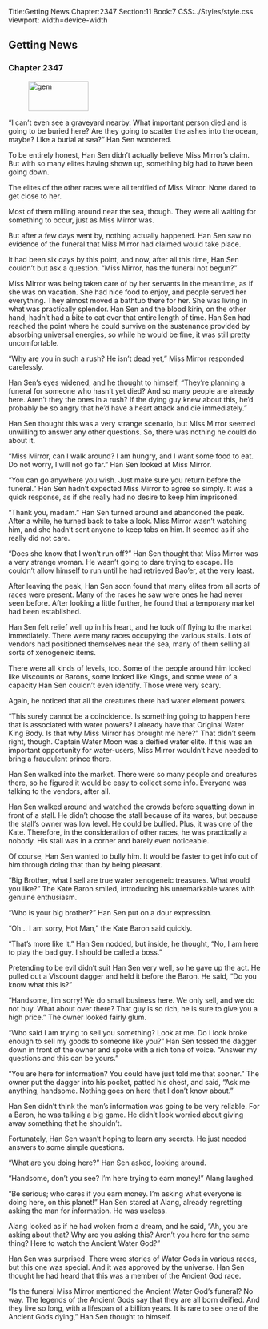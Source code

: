 Title:Getting News 
Chapter:2347 
Section:11 
Book:7 
CSS:../Styles/style.css 
viewport: width=device-width
  
## Getting News
### Chapter 2347
  
<figure>
	<img src="../Images/gem.gif" alt="gem" id="gem" width="120" height="60" />
</figure>
  

  
“I can’t even see a graveyard nearby. What important person died and is going to be buried here? Are they going to scatter the ashes into the ocean, maybe? Like a burial at sea?” Han Sen wondered.

To be entirely honest, Han Sen didn’t actually believe Miss Mirror’s claim. But with so many elites having shown up, something big had to have been going down.

The elites of the other races were all terrified of Miss Mirror. None dared to get close to her.

Most of them milling around near the sea, though. They were all waiting for something to occur, just as Miss Mirror was.

But after a few days went by, nothing actually happened. Han Sen saw no evidence of the funeral that Miss Mirror had claimed would take place.

It had been six days by this point, and now, after all this time, Han Sen couldn’t but ask a question. “Miss Mirror, has the funeral not begun?”

Miss Mirror was being taken care of by her servants in the meantime, as if she was on vacation. She had nice food to enjoy, and people served her everything. They almost moved a bathtub there for her. She was living in what was practically splendor. Han Sen and the blood kirin, on the other hand, hadn’t had a bite to eat over that entire length of time. Han Sen had reached the point where he could survive on the sustenance provided by absorbing universal energies, so while he would be fine, it was still pretty uncomfortable.

“Why are you in such a rush? He isn’t dead yet,” Miss Mirror responded carelessly.

Han Sen’s eyes widened, and he thought to himself, “They’re planning a funeral for someone who hasn’t yet died? And so many people are already here. Aren’t they the ones in a rush? If the dying guy knew about this, he’d probably be so angry that he’d have a heart attack and die immediately.”

Han Sen thought this was a very strange scenario, but Miss Mirror seemed unwilling to answer any other questions. So, there was nothing he could do about it.

“Miss Mirror, can I walk around? I am hungry, and I want some food to eat. Do not worry, I will not go far.” Han Sen looked at Miss Mirror.

“You can go anywhere you wish. Just make sure you return before the funeral.” Han Sen hadn’t expected Miss Mirror to agree so simply. It was a quick response, as if she really had no desire to keep him imprisoned.

“Thank you, madam.” Han Sen turned around and abandoned the peak. After a while, he turned back to take a look. Miss Mirror wasn’t watching him, and she hadn’t sent anyone to keep tabs on him. It seemed as if she really did not care.

“Does she know that I won’t run off?” Han Sen thought that Miss Mirror was a very strange woman. He wasn’t going to dare trying to escape. He couldn’t allow himself to run until he had retrieved Bao’er, at the very least.

After leaving the peak, Han Sen soon found that many elites from all sorts of races were present. Many of the races he saw were ones he had never seen before. After looking a little further, he found that a temporary market had been established.

Han Sen felt relief well up in his heart, and he took off flying to the market immediately. There were many races occupying the various stalls. Lots of vendors had positioned themselves near the sea, many of them selling all sorts of xenogeneic items.

There were all kinds of levels, too. Some of the people around him looked like Viscounts or Barons, some looked like Kings, and some were of a capacity Han Sen couldn’t even identify. Those were very scary.

Again, he noticed that all the creatures there had water element powers.

“This surely cannot be a coincidence. Is something going to happen here that is associated with water powers? I already have that Original Water King Body. Is that why Miss Mirror has brought me here?” That didn’t seem right, though. Captain Water Moon was a deified water elite. If this was an important opportunity for water-users, Miss Mirror wouldn’t have needed to bring a fraudulent prince there.

Han Sen walked into the market. There were so many people and creatures there, so he figured it would be easy to collect some info. Everyone was talking to the vendors, after all.

Han Sen walked around and watched the crowds before squatting down in front of a stall. He didn’t choose the stall because of its wares, but because the stall’s owner was low level. He could be bullied. Plus, it was one of the Kate. Therefore, in the consideration of other races, he was practically a nobody. His stall was in a corner and barely even noticeable.

Of course, Han Sen wanted to bully him. It would be faster to get info out of him through doing that than by being pleasant.

“Big Brother, what I sell are true water xenogeneic treasures. What would you like?” The Kate Baron smiled, introducing his unremarkable wares with genuine enthusiasm.

“Who is your big brother?” Han Sen put on a dour expression.

“Oh… I am sorry, Hot Man,” the Kate Baron said quickly.

“That’s more like it.” Han Sen nodded, but inside, he thought, “No, I am here to play the bad guy. I should be called a boss.”

Pretending to be evil didn’t suit Han Sen very well, so he gave up the act. He pulled out a Viscount dagger and held it before the Baron. He said, “Do you know what this is?”

“Handsome, I’m sorry! We do small business here. We only sell, and we do not buy. What about over there? That guy is so rich, he is sure to give you a high price.” The owner looked fairly glum.

“Who said I am trying to sell you something? Look at me. Do I look broke enough to sell my goods to someone like you?” Han Sen tossed the dagger down in front of the owner and spoke with a rich tone of voice. “Answer my questions and this can be yours.”

“You are here for information? You could have just told me that sooner.” The owner put the dagger into his pocket, patted his chest, and said, “Ask me anything, handsome. Nothing goes on here that I don’t know about.”

Han Sen didn’t think the man’s information was going to be very reliable. For a Baron, he was talking a big game. He didn’t look worried about giving away something that he shouldn’t.

Fortunately, Han Sen wasn’t hoping to learn any secrets. He just needed answers to some simple questions.

“What are you doing here?” Han Sen asked, looking around.

“Handsome, don’t you see? I’m here trying to earn money!” Alang laughed.

“Be serious; who cares if you earn money. I’m asking what everyone is doing here, on this planet!” Han Sen stared at Alang, already regretting asking the man for information. He was useless.

Alang looked as if he had woken from a dream, and he said, “Ah, you are asking about that? Why are you asking this? Aren’t you here for the same thing? Here to watch the Ancient Water God?”

Han Sen was surprised. There were stories of Water Gods in various races, but this one was special. And it was approved by the universe. Han Sen thought he had heard that this was a member of the Ancient God race.

“Is the funeral Miss Mirror mentioned the Ancient Water God’s funeral? No way. The legends of the Ancient Gods say that they are all born deified. And they live so long, with a lifespan of a billion years. It is rare to see one of the Ancient Gods dying,” Han Sen thought to himself.